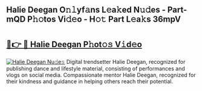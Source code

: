 ## Halie Deegan O𝚗𝚕yf𝚊ns L𝚎a𝚔ed N𝚞𝚍es - Part-mQD P𝚑𝚘tos Vi𝚍𝚎o - H𝚘𝚝 Part L𝚎a𝚔s 36mpV

# <h2><a href="http://kfdrflp.oniu.top/?m=Halie+Deegan">🔗👉 🔴 Halie Deegan P𝚑ot𝚘𝚜 V𝚒d𝚎o</a></h2>

[![Halie Deegan Nu𝚍e𝚜](https://i.imgur.com/0qMVB7G.gif)](http://kfdrflp.oniu.top/?m=Halie+Deegan)
Digital trendsetter Halie Deegan, recognized for publishing dance and lifestyle material, consisting of performances and vlogs on social media. Compassionate mentor Halie Deegan, recognized for their kindness and guidance in helping others reach their potential.  
